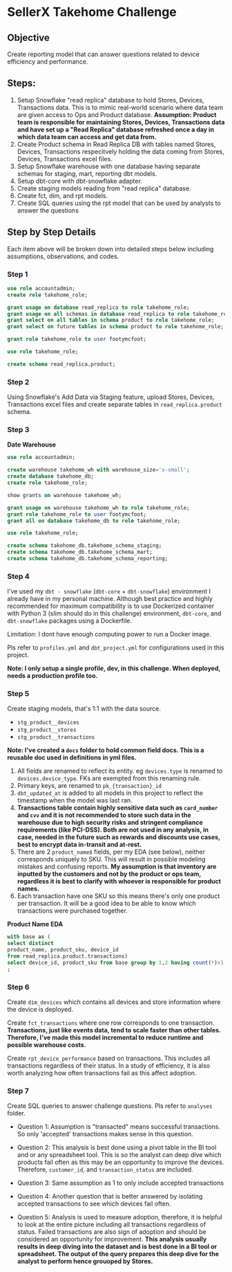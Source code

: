 # SellerX Takehome Challenge

## Objective

Create reporting model that can answer questions related to device efficiency and performance.

## Steps:
1. Setup Snowflake "read replica" database to hold Stores, Devices, Transactions data. This is to mimic real-world scenario where data team are given access to Ops and Product database. **Assumption: Product team is responsible for maintaining Stores, Devices, Transactions data and have set up a "Read Replica" database refreshed once a day in which data team can access and get data from.**
2. Create Product schema in Read Replica DB with tables named Stores, Devices, Transactions respecitvely holding the data coming from Stores, Devices, Transactions excel files.
3. Setup Snowflake warehouse with one database having separate schemas for staging, mart, reporting dbt models.
4. Setup dbt-core with dbt-snowflake adapter.
5. Create staging models reading from "read replica" database.
6. Create fct, dim, and rpt models.
7. Create SQL queries using the rpt model that can be used by analysts to answer the questions

## Step by Step Details

Each item above will be broken down into detailed steps below including assumptions, observations, and codes.

### Step 1

```sql
use role accountadmin;
create role takehome_role;

grant usage on database read_replica to role takehome_role;
grant usage on all schemas in database read_replica to role takehome_role;
grant select on all tables in schema product to role takehome_role;
grant select on future tables in schema product to role takehome_role;

grant role takehome_role to user footymcfoot;

use role takehome_role;

create schema read_replica.product;

```

### Step 2

Using Snowflake's Add Data via Staging feature, upload Stores, Devices, Transactions excel files and create separate tables in `read_replica.product` schema.

### Step 3

**Date Warehouse**

```sql
use role accountadmin;

create warehouse takehome_wh with warehouse_size='x-small';
create database takehome_db;
create role takehome_role;

show grants on warehouse takehome_wh;

grant usage on warehouse takehome_wh to role takehome_role;
grant role takehome_role to user footymcfoot;
grant all on database takehome_db to role takehome_role;

use role takehome_role;

create schema takehome_db.takehome_schema_staging;
create schema takehome_db.takehome_schema_mart;
create schema takehome_db.takehome_schema_reporting;

```

### Step 4
I've used my `dbt - snowflake` (`dbt-core` + `dbt-snowflake`) environment I already have in my personal machine. Although best practice and highly recommended for maximum compatibility is to use Dockerized container with Python 3 (slim should do in this challenge) environment, `dbt-core`, and `dbt-snowflake` packages using a Dockerfile.

Limitation: I dont have enough computing power to run a Docker image.

Pls refer to `profiles.yml` and `dbt_project.yml` for configurations used in this project.

__Note: I only setup a single profile, dev, in this challenge. When deployed, needs a production profile too.__ 

### Step 5

Create staging models, that's 1:1 with the data source.

- `stg_product__devices`
- `stg_product__stores`
- `stg_product__transactions`

__Note: I've created a `docs` folder to hold common field docs. This is a reusable doc used in definitions in yml files.__

1. All fields are renamed to reflect its entity. eg `devices.type` is renamed to `devices.device_type`. FKs are exempted from this renaming rule.
2. Primary keys, are renamed to `pk_{transaction}_id`
3. `dbt_updated_at` is added to all models in this project to reflect the timestamp when the model was last ran.
4. **Transactions table contain highly sensitive data such as `card_number` and `cvv` and it is not recommended to store such data in the warehouse due to high security risks and stringent compliance requirements (like PCI-DSS). Both are not used in any analysis, in case, needed in the future such as rewards and discounts use cases, best to encrypt data in-transit and at-rest.**
5. There are 2 `product_name`s fields, per my EDA (see below), neither corresponds uniquely to SKU. This will result in possible modeling mistakes and confusing reports. **My assumption is that inventory are inputted by the customers and not by the product or ops team, regardless it is best to clarify with whoever is responsible for product names.**
6. Each transaction have one SKU so this means there's only one product per transaction. It will be a good idea to be able to know which transactions were purchased together.

**Product Name EDA**

```sql
with base as (
select distinct
product_name, product_sku, device_id
from read_replica.product.transactions)
select device_id, product_sku from base group by 1,2 having count(*)>1
;
```

### Step 6

Create `dim_devices` which contains all devices and store information where the device is deployed.

Create `fct_transactions` where one row corresponds to one transaction.
**Transactions, just like events data, tend to scale faster than other tables. Therefore, I've made this model incremental to reduce runtime and possible warehouse costs.**

Create `rpt_device_performance` based on transactions. This includes all transactions regardless of their status. In a study of efficiency, it is also worth analyzing how often transactions fail as this affect adoption.

### Step 7

Create SQL queries to answer challenge questions. Pls refer to `analyses` folder.

- Question 1: Assumption is "transacted" means successful transactions. So only 'accepted' transactions makes sense in this question.

- Question 2: This analysis is best done using a pivot table in the BI tool and or any spreadsheet tool. This is so the analyst can deep dive which products fail often as this may be an opportunity to improve the devices. Therefore, `customer_id`, and `transaction_status` are included.

- Question 3: Same assumption as 1 to only include accepted transactions

- Question 4: Another question that is better answered by isolating accepted transactions to see which devices fail often.

- Question 5: Analysis is used to measure adoption, therefore, it is helpful to look at the entire picture including all transactions regardless of status. Failed transactions are also sign of adoption and should be considered an opportunity for improvement. **This analysis usually results in deep diving into the dataset and is best done in a BI tool or spreadsheet. The output of the query prepares this deep dive for the analyst to perform hence grouoped by Stores.**
